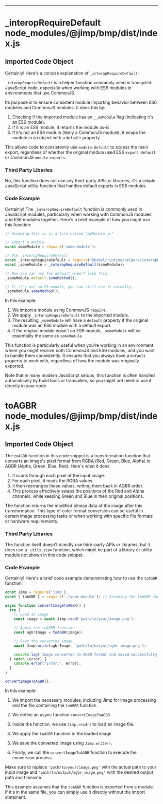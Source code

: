 

  

  
---
# _interopRequireDefault node_modules/@jimp/bmp/dist/index.js
## Imported Code Object
Certainly! Here's a concise explanation of `_interopRequireDefault`:

`_interopRequireDefault` is a helper function commonly used in transpiled JavaScript code, especially when working with ES6 modules in environments that use CommonJS.

Its purpose is to ensure consistent module importing behavior between ES6 modules and CommonJS modules. It does this by:

1. Checking if the imported module has an `__esModule` flag (indicating it's an ES6 module).
2. If it is an ES6 module, it returns the module as-is.
3. If it's not an ES6 module (likely a CommonJS module), it wraps the module in an object with a `default` property.

This allows code to consistently use `module.default` to access the main export, regardless of whether the original module used ES6 `export default` or CommonJS `module.exports`.

### Third Party Libaries

No, this function does not use any third-party APIs or libraries; it's a simple JavaScript utility function that handles default exports in ES6 modules.

### Code Example

Certainly! The `_interopRequireDefault` function is commonly used in JavaScript modules, particularly when working with CommonJS modules and ES6 modules together. Here's a brief example of how you might use this function:

```javascript
// Assuming this is in a file called "myModule.js"

// Import a module
const someModule = require('some-module');

// Use _interopRequireDefault
const _interopRequireDefault = require("@babel/runtime/helpers/interopRequireDefault");
const _someModule = _interopRequireDefault(someModule);

// Now you can use the default export like this:
_someModule.default.someMethod();

// If it's not an ES module, you can still use it normally:
_someModule.someMethod();
```

In this example:

1. We import a module using CommonJS `require`.
2. We apply `_interopRequireDefault` to the imported module.
3. The resulting `_someModule` will have a `default` property if the original module was an ES6 module with a default export.
4. If the original module wasn't an ES6 module, `_someModule` will be essentially the same as `someModule`.

This function is particularly useful when you're working in an environment where you might receive both CommonJS and ES6 modules, and you want to handle them consistently. It ensures that you always have a `default` property to work with, regardless of how the module was originally exported.

Note that in many modern JavaScript setups, this function is often handled automatically by build tools or transpilers, so you might not need to use it directly in your code.

# toAGBR node_modules/@jimp/bmp/dist/index.js
## Imported Code Object
The `toAGBR` function in this code snippet is a transformation function that converts an image's pixel format from RGBA (Red, Green, Blue, Alpha) to AGBR (Alpha, Green, Blue, Red). Here's what it does:

1. It scans through each pixel of the input image.
2. For each pixel, it reads the RGBA values.
3. It then rearranges these values, writing them back in AGBR order.
4. This process effectively swaps the positions of the Red and Alpha channels, while keeping Green and Blue in their original positions.

The function returns the modified bitmap data of the image after this transformation. This type of color format conversion can be useful in certain image processing tasks or when working with specific file formats or hardware requirements.

### Third Party Libaries

The function itself doesn't directly use third-party APIs or libraries, but it does use a `_utils.scan` function, which might be part of a library or utility module not shown in this code snippet.

### Code Example

Certainly! Here's a brief code example demonstrating how to use the `toAGBR` function:

```javascript
const Jimp = require('jimp');
const { toAGBR } = require('./your-module'); // Assuming the toAGBR function is in a separate file

async function convertImageToAGBR() {
  try {
    // Load an image
    const image = await Jimp.read('path/to/your/image.png');

    // Apply the toAGBR function
    const agbrImage = toAGBR(image);

    // Save the converted image
    await Jimp.write(agbrImage, 'path/to/output/agbr-image.png');

    console.log('Image converted to AGBR format and saved successfully.');
  } catch (error) {
    console.error('Error:', error);
  }
}

convertImageToAGBR();
```

In this example:

1. We import the necessary modules, including Jimp for image processing and the file containing the `toAGBR` function.

2. We define an async function `convertImageToAGBR`.

3. Inside the function, we use `Jimp.read()` to load an image file.

4. We apply the `toAGBR` function to the loaded image.

5. We save the converted image using `Jimp.write()`.

6. Finally, we call the `convertImageToAGBR` function to execute the conversion process.

Make sure to replace `'path/to/your/image.png'` with the actual path to your input image and `'path/to/output/agbr-image.png'` with the desired output path and filename.

This example assumes that the `toAGBR` function is exported from a module. If it's in the same file, you can simply use it directly without the import statement.


  